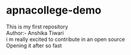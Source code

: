 # apnacollege-demo
This is my first repository
<br>
Author:- Anshika Tiwari
<br>
i m really excited to contribute in an open source
<br>
Opening it after so fast
